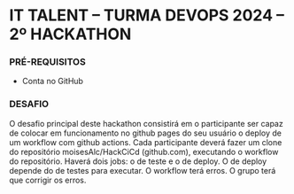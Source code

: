 # IT TALENT – TURMA DEVOPS 2024 – 2º HACKATHON

### PRÉ-REQUISITOS

- Conta no GitHub

### DESAFIO

O desafio principal deste hackathon consistirá em o participante ser capaz de colocar em
funcionamento no github pages do seu usuário o deploy de um workflow com github
actions. Cada participante deverá fazer um clone do repositório moisesAlc/HackCiCd
(github.com), executando o workflow do repositório. Haverá dois jobs: o de teste e o de
deploy. O de deploy depende do de testes para executar. O workflow terá erros. O grupo terá
que corrigir os erros.
